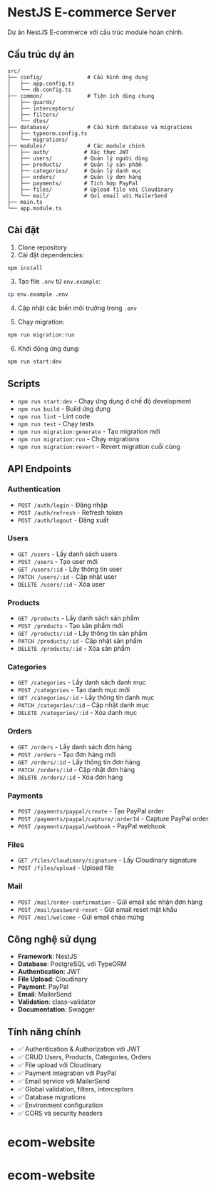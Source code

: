 # NestJS E-commerce Server

Dự án NestJS E-commerce với cấu trúc module hoàn chỉnh.

## Cấu trúc dự án

```
src/
├── config/              # Cấu hình ứng dụng
│   ├── app.config.ts
│   └── db.config.ts
├── common/              # Tiện ích dùng chung
│   ├── guards/
│   ├── interceptors/
│   ├── filters/
│   └── dtos/
├── database/            # Cấu hình database và migrations
│   ├── typeorm.config.ts
│   └── migrations/
├── modules/             # Các module chính
│   ├── auth/           # Xác thực JWT
│   ├── users/          # Quản lý người dùng
│   ├── products/       # Quản lý sản phẩm
│   ├── categories/     # Quản lý danh mục
│   ├── orders/         # Quản lý đơn hàng
│   ├── payments/       # Tích hợp PayPal
│   ├── files/          # Upload file với Cloudinary
│   └── mail/           # Gửi email với MailerSend
├── main.ts
└── app.module.ts
```

## Cài đặt

1. Clone repository
2. Cài đặt dependencies:
```bash
npm install
```

3. Tạo file `.env` từ `env.example`:
```bash
cp env.example .env
```

4. Cập nhật các biến môi trường trong `.env`

5. Chạy migration:
```bash
npm run migration:run
```

6. Khởi động ứng dụng:
```bash
npm run start:dev
```

## Scripts

- `npm run start:dev` - Chạy ứng dụng ở chế độ development
- `npm run build` - Build ứng dụng
- `npm run lint` - Lint code
- `npm run test` - Chạy tests
- `npm run migration:generate` - Tạo migration mới
- `npm run migration:run` - Chạy migrations
- `npm run migration:revert` - Revert migration cuối cùng

## API Endpoints

### Authentication
- `POST /auth/login` - Đăng nhập
- `POST /auth/refresh` - Refresh token
- `POST /auth/logout` - Đăng xuất

### Users
- `GET /users` - Lấy danh sách users
- `POST /users` - Tạo user mới
- `GET /users/:id` - Lấy thông tin user
- `PATCH /users/:id` - Cập nhật user
- `DELETE /users/:id` - Xóa user

### Products
- `GET /products` - Lấy danh sách sản phẩm
- `POST /products` - Tạo sản phẩm mới
- `GET /products/:id` - Lấy thông tin sản phẩm
- `PATCH /products/:id` - Cập nhật sản phẩm
- `DELETE /products/:id` - Xóa sản phẩm

### Categories
- `GET /categories` - Lấy danh sách danh mục
- `POST /categories` - Tạo danh mục mới
- `GET /categories/:id` - Lấy thông tin danh mục
- `PATCH /categories/:id` - Cập nhật danh mục
- `DELETE /categories/:id` - Xóa danh mục

### Orders
- `GET /orders` - Lấy danh sách đơn hàng
- `POST /orders` - Tạo đơn hàng mới
- `GET /orders/:id` - Lấy thông tin đơn hàng
- `PATCH /orders/:id` - Cập nhật đơn hàng
- `DELETE /orders/:id` - Xóa đơn hàng

### Payments
- `POST /payments/paypal/create` - Tạo PayPal order
- `POST /payments/paypal/capture/:orderId` - Capture PayPal order
- `POST /payments/paypal/webhook` - PayPal webhook

### Files
- `GET /files/cloudinary/signature` - Lấy Cloudinary signature
- `POST /files/upload` - Upload file

### Mail
- `POST /mail/order-confirmation` - Gửi email xác nhận đơn hàng
- `POST /mail/password-reset` - Gửi email reset mật khẩu
- `POST /mail/welcome` - Gửi email chào mừng

## Công nghệ sử dụng

- **Framework**: NestJS
- **Database**: PostgreSQL với TypeORM
- **Authentication**: JWT
- **File Upload**: Cloudinary
- **Payment**: PayPal
- **Email**: MailerSend
- **Validation**: class-validator
- **Documentation**: Swagger

## Tính năng chính

- ✅ Authentication & Authorization với JWT
- ✅ CRUD Users, Products, Categories, Orders
- ✅ File upload với Cloudinary
- ✅ Payment integration với PayPal
- ✅ Email service với MailerSend
- ✅ Global validation, filters, interceptors
- ✅ Database migrations
- ✅ Environment configuration
- ✅ CORS và security headers
# ecom-website
# ecom-website
